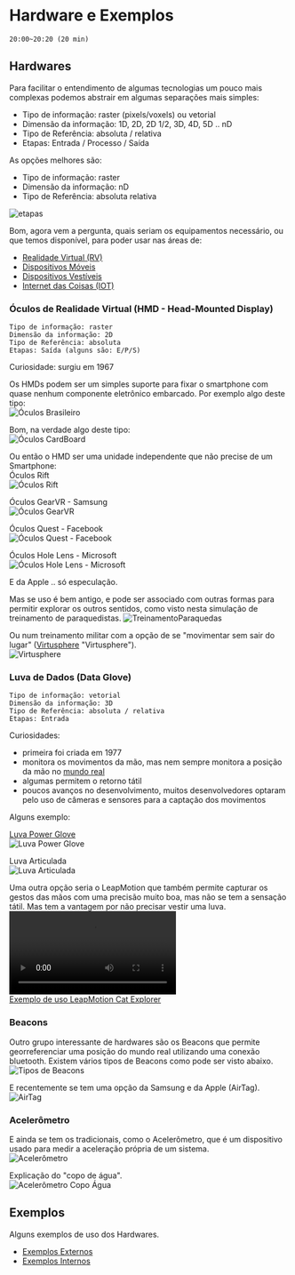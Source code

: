 # Hardware e Exemplos

    20:00~20:20 (20 min)  

## Hardwares

Para facilitar o entendimento de algumas tecnologias um pouco mais complexas podemos abstrair em algumas separações mais simples:

- Tipo de informação: raster (pixels/voxels) ou vetorial  
- Dimensão da informação: 1D, 2D, 2D 1/2, 3D, 4D, 5D .. nD  
- Tipo de Referência: absoluta / relativa  
- Etapas: Entrada / Processo / Saída  

As opções melhores são:

- Tipo de informação: raster
- Dimensão da informação: nD  
- Tipo de Referência: absoluta relativa  

![etapas](./Hardware_imgs/EPS.drawio.svg "etapas")  

Bom, agora vem a pergunta, quais seriam os equipamentos necessário, ou que temos disponível, para poder usar nas áreas de:

- [Realidade Virtual (RV)](../Conceitos/RealidadeVirtual.md "Conceitos sobre Realidade Virtual (RV)")  
- [Dispositivos Móveis](../Conceitos/DispositivosMoveis.md "Conceitos sobre Dispositivos Móveis")  
- [Dispositivos Vestíveis](../Conceitos/DispositivosVestiveis.md "Conceitos sobre Dispositivos Vestíveis")  
- [Internet das Coisas (IOT)](../Conceitos/InternetDasCoisas.md "Conceitos sobre Internet das Coisas (IOT)")  

### Óculos de Realidade Virtual (HMD - Head-Mounted Display)

    Tipo de informação: raster  
    Dimensão da informação: 2D
    Tipo de Referência: absoluta  
    Etapas: Saída (alguns são: E/P/S)

Curiosidade: surgiu em 1967  

Os HMDs podem ser um simples suporte para fixar o smartphone com quase nenhum componente eletrônico embarcado. Por exemplo algo deste tipo:  
![Óculos Brasileiro](./Hardware_imgs/OculusQualquer.png "Óculos Brasileiro")  

Bom, na verdade algo deste tipo:  
![Óculos CardBoard](./Hardware_imgs/OculosGoogleCardBoard.png "Óculos CardBoard")  

Ou então o HMD ser uma unidade independente que não precise de um Smartphone:  
Óculos Rift  
![Óculos Rift](./Hardware_imgs/OculosRift.png "Óculos Rift")  

Óculos GearVR - Samsung  
![Óculos GearVR](./Hardware_imgs/OculosSamsungGearVR.png "Óculos GearVR")  

Óculos Quest - Facebook  
![Óculos Quest - Facebook](./Hardware_imgs/OculusQuest2.png "Óculos Quest - Facebook")  

Óculos Hole Lens - Microsoft  
![Óculos Hole Lens - Microsoft](./Hardware_imgs/OculusHololens.png "Óculos Hole Lens - Microsoft")  

E da Apple .. só especulação.  

Mas se uso é bem antigo, e pode ser associado com outras formas para permitir explorar os outros sentidos, como visto nesta simulação de treinamento de paraquedistas.
![TreinamentoParaquedas](./Hardware_imgs/Oculus_TreinamentoParaquedas.png "TreinamentoParaquedas")  

Ou num treinamento militar com a opção de se "movimentar sem sair do lugar" ([Virtusphere](<https://pt.wikipedia.org/wiki/VirtuSphere>) "Virtusphere").  
![Virtusphere](./Hardware_imgs/Oculus_VirtuSphere.png "Virtusphere")  

### Luva de Dados (Data Glove)
  
    Tipo de informação: vetorial  
    Dimensão da informação: 3D  
    Tipo de Referência: absoluta / relativa  
    Etapas: Entrada  

Curiosidades:  

- primeira foi criada em 1977  
- monitora os movimentos da mão, mas nem sempre monitora a posição da mão no [mundo real](../Conceitos/RealidadeVirtual.md#mundo-real "mundo real")  
- algumas permitem o retorno tátil  
- poucos avanços no desenvolvimento, muitos desenvolvedores optaram pelo uso de câmeras e sensores para a captação dos movimentos  

Alguns exemplo:  

[Luva Power Glove](<https://pt.wikipedia.org/wiki/Power_Glove> "Luva Power Glove")  
![Luva Power Glove](./Hardware_imgs/LuvaPowerGlove.png "Luva Power Glove")  

Luva Articulada  
![Luva Articulada](./Hardware_imgs/LuvaArticulacao.png "Luva Articulada")  

Uma outra opção seria o LeapMotion que também permite capturar os gestos das mãos com uma precisão muito boa, mas não se tem a sensação tátil. Mas tem a vantagem por não precisar vestir uma luva.  
![Exemplo de uso LeapMotion Cat Explorer](./Hardware_imgs/LeapMotion_Cat.mov "Exemplo de uso LeapMotion Cat Explorer")  
[Exemplo de uso LeapMotion Cat Explorer](<https://www.youtube.com/watch?v=uBvNbpNTGrI> "Exemplo de uso LeapMotion Cat Explorer")  

### Beacons

Outro grupo interessante de hardwares são os Beacons que permite georreferenciar uma posição do mundo real utilizando uma conexão bluetooth. Existem vários tipos de Beacons como pode ser visto abaixo.  
![Tipos de Beacons](./Hardware_imgs/Beacons.png "Tipos de Beacons")  

E recentemente se tem uma opção da Samsung e da Apple (AirTag).  
![AirTag](./Hardware_imgs/AirTag.png "AirTag")  

### Acelerômetro

E ainda se tem os tradicionais, como o Acelerômetro, que é um dispositivo usado para medir a aceleração própria de um sistema.  
![Acelerômetro](./Hardware_imgs/Acelerometro_Maior.png "Acelerômetro")  

Explicação do "copo de água".  
![Acelerômetro Copo Água](./Hardware_imgs/Acelerometro.drawio.svg "Acelerômetro Copo Água")  

## Exemplos

Alguns exemplos de uso dos Hardwares.  

- [Exemplos Externos](./ExemplosExternos.md "Exemplos Externos")  
- [Exemplos Internos](./ExemplosInternos.md "Exemplos Internos")  
